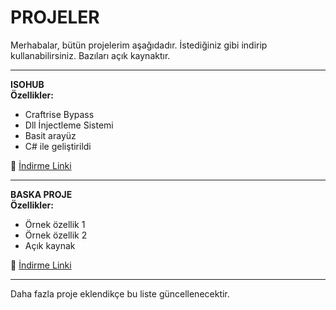 # PROJELER

Merhabalar, bütün projelerim aşağıdadır. İstediğiniz gibi indirip kullanabilirsiniz. Bazıları açık kaynaktır.

---

**ISOHUB**  
**Özellikler:**
- Craftrise Bypass
- Dll İnjectleme Sistemi
- Basit arayüz
- C# ile geliştirildi

🔗 [İndirme Linki](https://example.com/isohub)

---

**BASKA PROJE**  
**Özellikler:**
- Örnek özellik 1
- Örnek özellik 2
- Açık kaynak

🔗 [İndirme Linki](https://example.com/baskaproje)

---

Daha fazla proje eklendikçe bu liste güncellenecektir.
